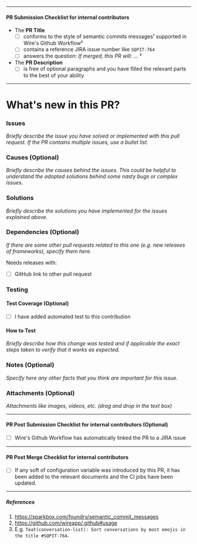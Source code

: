 ----
#### PR Submission Checklist for internal contributors

- The **PR Title**
  - [ ] conforms to the style of semantic commits messages¹ supported in Wire's Github Workflow²
  - [ ] contains a reference JIRA issue number like `SQPIT-764`
  - [ ] answers the question: _If merged, this PR will: ..._ ³

- The **PR Description**
  - [ ] is free of optional paragraphs and you have filled the relevant parts to the best of your ability
----

# What's new in this PR?

### Issues

_Briefly describe the issue you have solved or implemented with this pull request. If the PR contains multiple issues, use a bullet list._

### Causes (Optional)

_Briefly describe the causes behind the issues. This could be helpful to understand the adopted solutions behind some nasty bugs or complex issues._

### Solutions

_Briefly describe the solutions you have implemented for the issues explained above._

### Dependencies (Optional)

_If there are some other pull requests related to this one (e.g. new releases of frameworks), specify them here._

Needs releases with:

- [ ] GitHub link to other pull request

### Testing

#### Test Coverage (Optional)

- [ ] I have added automated test to this contribution

#### How to Test

_Briefly describe how this change was tested and if applicable the exact steps taken to verify that it works as expected._

### Notes (Optional)

_Specify here any other facts that you think are important for this issue._

### Attachments (Optional)

_Attachments like images, videos, etc. (drag and drop in the text box)_

----
#### PR Post Submission Checklist for internal contributors (Optional)

 - [ ] Wire's Github Workflow has automatically linked the PR to a JIRA issue
----
#### PR Post Merge Checklist for internal contributors

 - [ ] If any soft of configuration variable was introduced by this PR, it has been added to the relevant documents and the CI jobs have been updated.
----
##### References
1. https://sparkbox.com/foundry/semantic_commit_messages
1. https://github.com/wireapp/.github#usage
1. E.g. `feat(conversation-list): Sort conversations by most emojis in the title #SQPIT-764`.
